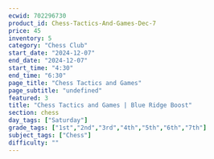 ```yaml
---
ecwid: 702296730
product_id: Chess-Tactics-And-Games-Dec-7
price: 45
inventory: 5
category: "Chess Club"
start_date: "2024-12-07"
end_date: "2024-12-07"
start_time: "4:30"
end_time: "6:30"
page_title: "Chess Tactics and Games"
page_subtitle: "undefined"
featured: 3
title: "Chess Tactics and Games | Blue Ridge Boost"
section: chess
day_tags: ["Saturday"]
grade_tags: ["1st","2nd","3rd","4th","5th","6th","7th"]
subject_tags: ["Chess"]
difficulty: ""
---
```



